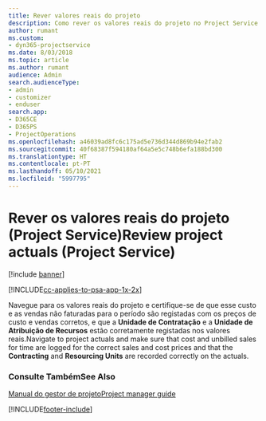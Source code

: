 ```yaml
---
title: Rever valores reais do projeto
description: Como rever os valores reais do projeto no Project Service
author: rumant
ms.custom:
- dyn365-projectservice
ms.date: 8/03/2018
ms.topic: article
ms.author: rumant
audience: Admin
search.audienceType:
- admin
- customizer
- enduser
search.app:
- D365CE
- D365PS
- ProjectOperations
ms.openlocfilehash: a46039ad8fc6c175ad5e736d344d869b94e2fab2
ms.sourcegitcommit: 40f68387f594180af64a5e5c748b6efa188bd300
ms.translationtype: HT
ms.contentlocale: pt-PT
ms.lasthandoff: 05/10/2021
ms.locfileid: "5997795"
---
```

# <a name="review-project-actuals-project-service"></a><span data-ttu-id="66ef1-103">Rever os valores reais do projeto (Project Service)</span><span class="sxs-lookup"><span data-stu-id="66ef1-103">Review project actuals (Project Service)</span></span>

[!include [banner](../includes/psa-now-project-operations.md)]

[!INCLUDE[cc-applies-to-psa-app-1x-2x](../includes/cc-applies-to-psa-app-1x-2x.md)]

<span data-ttu-id="66ef1-104">Navegue para os valores reais do projeto e certifique-se de que esse custo e as vendas não faturadas para o período são registadas com os preços de custo e vendas corretos, e que a **Unidade de Contratação** e a **Unidade de Atribuição de Recursos** estão corretamente registadas nos valores reais.</span><span class="sxs-lookup"><span data-stu-id="66ef1-104">Navigate to project actuals and make sure that cost and unbilled sales for time are logged for the correct sales and cost prices and that the **Contracting** and **Resourcing Units** are recorded correctly on the actuals.</span></span>  
  
### <a name="see-also"></a><span data-ttu-id="66ef1-105">Consulte Também</span><span class="sxs-lookup"><span data-stu-id="66ef1-105">See Also</span></span>  
 [<span data-ttu-id="66ef1-106">Manual do gestor de projeto</span><span class="sxs-lookup"><span data-stu-id="66ef1-106">Project manager guide</span></span>](../psa/project-manager-guide.md)


[!INCLUDE[footer-include](../includes/footer-banner.md)]